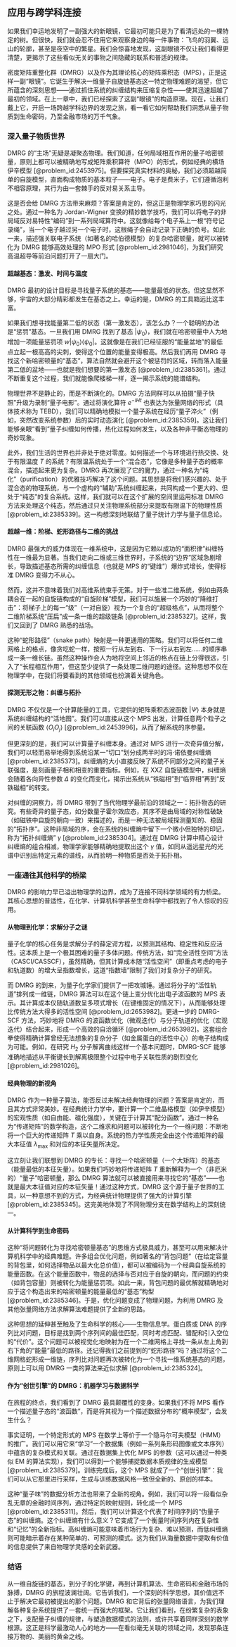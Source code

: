 ## 应用与跨学科连接

如果我们幸运地发明了一副强大的新眼镜，它最初可能只是为了看清远处的一棵特定的树。但很快，我们就会忍不住用它来观察身边的每一件事物：飞鸟的羽翼、远山的轮廓，甚至是夜空中的繁星。我们会惊喜地发现，这副眼镜不仅让我们看得更清楚，更揭示了这些看似无关的事物之间隐藏的联系和普适的规律。

密度矩阵重整化群（DMRG）以及作为其理论核心的矩阵乘积态（MPS），正是这样一副“眼镜”。它诞生于解决一维量子自旋链基态这一特定物理难题的渴望，但它所蕴含的深刻思想——通过抓住系统的纠缠结构来压缩复杂性——使其迅速超越了最初的领域。在上一章中，我们已经探索了这副“眼镜”的构造原理。现在，让我们戴上它，开启一场跨越学科边界的发现之旅，看一看它如何帮助我们洞悉从量子物质到生命密码，乃至金融市场的万千气象。

### 深入量子物质世界

DMRG 的“主场”无疑是凝聚态物理。我们知道，任何局域相互作用的量子哈密顿量，原则上都可以被精确地写成矩阵乘积算符（MPO）的形式，例如经典的横场伊辛模型 [@problem_id:2453975]。但要探究真实材料的奥秘，我们必须超越简单的自旋模型，直面构成物质的基本粒子——电子。电子是费米子，它们遵循泡利不相容原理，其行为由一套棘手的反对易关系主导。

这是否会给 DMRG 方法带来麻烦？答案是肯定的，但这正是物理学家巧思的闪光之处。通过一种名为 Jordan-Wigner 变换的精妙数学技巧，我们可以将电子的非局域反对易特性“编码”到一系列局域算符中。这就像给每个电子系上一根“符号记录绳”，当一个电子越过另一个电子时，这根绳子会自动记录下正确的负号。如此一来，描述强关联电子系统（如著名的哈伯德模型）的复杂哈密顿量，就可以被转化为 DMRG 能够高效处理的 MPO 形式 [@problem_id:2981046]，为我们研究高温超导等前沿问题打开了一扇大门。

#### 超越基态：激发、时间与温度

DMRG 最初的设计目标是寻找量子系统的基态——能量最低的状态。但这显然不够，宇宙的大部分精彩都发生在基态之上。幸运的是，DMRG 的工具箱远比这丰富。

如果我们想寻找能量第二低的状态（第一激发态），该怎么办？一个聪明的办法是“惩罚”基态。一旦我们用 DMRG 找到了基态 $|\psi_0\rangle$，我们就在哈密顿量中人为地增加一项能量惩罚项 $w |\psi_0\rangle\langle\psi_0|$。这就像是在我们已经征服的“能量盆地”的最低点立起一根高高的尖刺，使得这个位置的能量变得极高。然后我们再用 DMRG 寻找这个新哈密顿量的“基态”，算法自然就会避开这个被惩罚的区域，转而落入能量第二低的盆地——也就是我们想要的第一激发态 [@problem_id:2385361]。通过不断重复这个过程，我们就能像爬楼梯一样，逐一揭示系统的能谱结构。

物理世界不是静止的，而是不断演化的。DMRG 方法同样可以从拍摄“量子快照”升级为录制“量子电影”。通过将演化算符 $e^{-iHt}$ 也表达为张量网络的形式（具体技术称为 TEBD），我们可以精确地模拟一个量子系统在经历“量子淬火”（例如，突然改变系统参数）后的实时动态演化 [@problem_id:2385359]。这让我们能够亲眼“看到”量子纠缠如何传播，热化过程如何发生，以及各种非平衡态物理的奇妙现象。

此外，我们生活的世界也并非处于绝对零度。如何描述一个与环境进行热交换、处于有限温度 $T$ 的系统？有限温系统处于一个“混合态”，它像是多种量子态的概率混合，描述起来更为复杂。DMRG 再次展现了它的魔力，通过一种名为“纯化”（purification）的优雅技巧解决了这个问题。其思想是将我们感兴趣的、处于混合态的物理系统，与一个虚构的“辅助”系统纠缠起来，共同构成一个更大的、但处于“纯态”的复合系统。这样，我们就可以在这个扩展的空间里运用标准 DMRG 方法来处理这个纯态，然后通过只关注物理系统部分来提取有限温下的物理性质 [@problem_id:2385339]。这一构想深刻地联结了量子统计力学与量子信息论。

#### 超越一维：阶梯、蛇形路径与二维的挑战

DMRG 最强大的威力体现在一维系统中，这是因为它赖以成功的“面积律”纠缠特性在一维最为显著。当我们走向二维或三维世界时，子系统的“边界”区域急剧增长，导致描述基态所需的纠缠信息（也就是 MPS 的“键维”）爆炸式增长，使得标准 DMRG 变得力不从心。

然而，这并不意味着我们对高维系统束手无策。对于一些准二维系统，例如由两条耦合在一起的自旋链构成的“自旋阶梯”模型，我们可以施展一个巧妙的“降维打击”：将梯子上的每一“级”（一对自旋）视为一个复合的“超级格点”，从而将整个二维阶梯系统“压扁”成一条一维的超级链条 [@problem_id:2385327]。这样，我们又回到了 DMRG 熟悉的战场。

这种“蛇形路径”（snake path）映射是一种更通用的策略。我们可以将任何二维网格上的格点，像贪吃蛇一样，按照一行从左到右、下一行从右到左……的顺序串成一条一维长链。虽然这种操作会人为地将空间上邻近的格点在链上分得很远，引入了“长程相互作用”，但这至少提供了一条处理二维问题的途径。这种思想不仅在物理学中，在我们将要看到的其他领域也扮演着关键角色。

#### 探测无形之物：纠缠与拓扑

DMRG 不仅仅是一个计算能量的工具，它提供的矩阵乘积态波函数 $|\Psi\rangle$ 本身就是系统纠缠结构的“活地图”。我们可以直接从这个 MPS 出发，计算任意两个粒子之间的关联函数 $\langle O_i O_j \rangle$ [@problem_id:2453996]，从而了解系统的序参量。

但更深刻的是，我们可以计算量子纠缠本身。通过对 MPS 进行一次奇异值分解，我们可以轻而易举地得到系统沿某一“切口”划分成两半时的冯·诺依曼纠缠熵 [@problem_id:2385373]。纠缠熵的大小直接反映了系统不同部分之间的量子关联强度，是刻画量子相和相变的重要指标。例如，在 XXZ 自旋链模型中，纠缠熵会随着各向异性参数 $\Delta$ 的变化而变化，揭示出系统从“铁磁相”到“临界相”再到“反铁磁相”的转变。

对纠缠的洞察力，将 DMRG 带到了当代物理学最前沿的领域之一：拓扑物态的研究。有些奇异的量子态，如分数量子霍尔效应态，其序不是由局域的对称性破缺（如磁铁中自旋的朝向一致）来描述的，而是一种无法被局域探测量知的、稳固的“拓扑序”。这种非局域的序，会在系统的纠缠熵中留下一个微小但独特的印记，称为“拓扑纠缠熵” $\gamma$ [@problem_id:2385304]。通过在 DMRG 计算中精心设计纠缠熵的组合相减，物理学家能够精确地提取出这个 $\gamma$ 值，如同从遥远星光的光谱中识别出特定元素的谱线，从而验明一种物质是否处于拓扑相。

### 一座通往其他科学的桥梁

DMRG 的影响力早已溢出物理学的边界，成为了连接不同科学领域的有力桥梁。其核心思想的普适性，在化学、计算机科学甚至生命科学中都找到了令人惊叹的应用。

#### 从物理到化学：求解分子之谜

量子化学的核心任务是求解分子的薛定谔方程，以预测其结构、稳定性和反应活性。这本质上是一个极其困难的量子多体问题。传统方法，如“完全活性空间”方法（CASCI/CASSCF），虽然精确，但其计算成本随“活性空间”（即重点考虑的电子和轨道数）的增大呈指数增长，这道“指数墙”限制了我们对复杂分子的研究。

而 DMRG 的到来，为量子化学家们提供了一把攻城锤。通过将分子的“活性轨道”排列成一维链，DMRG 算法可以在这个链上变分优化出电子波函数的 MPS 表示。其计算成本仅随轨道数呈多项式增长（在键维固定的情况下），从而能够处理比传统方法大得多的活性空间 [@problem_id:2653982]。更进一步的 DMRG-SCF 方法，巧妙地将 DMRG 的波函数优化（微观迭代）与分子轨道的优化（宏观迭代）结合起来，形成一个高效的自洽循环 [@problem_id:2653982]。这套组合拳使得精确计算曾经无法想象的复杂分子（如金属蛋白的活性中心）的电子结构成为可能。例如，在研究 $H_2$ 分子解离曲线这样一个基本问题时，DMRG-SCF 能够准确地描述从平衡键长到解离极限整个过程中电子关联性质的剧烈变化 [@problem_id:2981026]。

#### 经典物理的新视角

DMRG 作为一种量子算法，能否反过来解决经典物理的问题？答案是肯定的，而且其方式非常美妙。在经典统计力学中，要计算一个二维晶格模型（如伊辛模型）的宏观性质（如自由能、磁化强度），关键在于计算其“配分函数”。通过一种名为“传递矩阵”的数学构造，这个二维求和问题可以被转化为一个一维问题：不断地将一个巨大的传递矩阵 $T$ 乘以自身。系统的热力学性质完全由这个传递矩阵的最大本征值 $\lambda_{\max}$ 和对应的本征矢量所决定。

这立刻让我们联想到 DMRG 的专长：寻找一个哈密顿量（一个大矩阵）的基态（能量最低的本征矢量）。如果我们巧妙地将传递矩阵 $T$ 重新解释为一个（非厄米的）“量子”哈密顿量，那么 DMRG 算法就可以被直接用来寻找它的“基态”——也就是最大本征值对应的本征矢量！通过这种方式，DMRG 这个源于量子世界的工具，以一种意想不到的方式，为经典统计物理提供了强大的计算引擎 [@problem_id:2385345]。这完美地体现了不同物理分支在数学结构上的深刻统一。

#### 从计算科学到生命密码

这种“将问题转化为寻找哈密顿量基态”的思维方式极具威力，甚至可以用来解决计算机科学中的经典难题。许多组合优化问题，例如著名的“背包问题”（在给定容量的背包里，如何选择物品以最大化总价值），都可以被编码为一个经典自旋系统的能量函数。在这个能量函数中，物品的选择与否对应于自旋的朝向，而问题的约束（如背包容量）则被转化为能量惩罚项。如此一来，背包问题的最优解就精确地对应于这个构造出来的哈密顿量的能量最低的“基态”构型 [@problem_id:2385346]。于是，优化问题变成了物理问题，为利用 DMRG 及其他张量网络方法求解算法难题提供了全新的思路。

这种思想的延伸甚至触及了生命科学的核心——生物信息学。蛋白质或 DNA 的序列比对问题，目标是找到两个序列间的最佳匹配，同时考虑匹配、错配和引入空位的“代价”。这个问题可以被视觉化地映射为在一个二维网格上寻找一条从左上角到右下角的“能量”最低的路径。还记得我们之前提到的“蛇形路径”吗？通过将这个二维网格蛇形成一维链，序列比对问题再次被转化为一个寻找一维系统基态的问题，原则上可以用 DMRG 一类的算法来近似求解 [@problem_id:2385324]。

#### 作为“创世引擎”的 DMRG：机器学习与数据科学

在旅程的终点，我们看到了 DMRG 最具颠覆性的变身。如果我们不将 MPS 看作一个描述量子态的“波函数”，而是将其视为一个描述数据分布的“概率模型”，会发生什么？

事实证明，一个特定形式的 MPS 在数学上等价于一个隐马尔可夫模型（HMM）的推广。我们可以用它来“学习”一个数据集（例如一系列条形码图像或文本序列）中蕴含的复杂模式和关联。通过在数据集上优化 MPS 的参数（这可以通过一种类似 EM 的算法实现），我们可以得到一个能够捕捉数据本质规律的生成模型 [@problem_id:2385379]。训练完成后，这个 MPS 就成了一个“创世引擎”：我们可以从它那里进行采样，生成与训练数据风格一致但全新的、原创的样本。

这种“量子味”的数据分析方法也带来了全新的视角。例如，我们可以将一段看似杂乱无章的金融时间序列，通过特定的映射规则，转化成一个 MPS [@problem_id:2385311]。然后，我们可以计算这个代表了时间序列的“伪量子态”的纠缠熵。这个纠缠熵有什么意义？它变成了一个衡量时间序列内在复杂性和“记忆”的全新指标。高纠缠熵可能意味着市场行为复杂、难以预测，而低纠缠熵则可能暗示着存在某种简单的、可预测的模式。这为我们从海量数据中提取有价值的信息提供了来自物理学灵感的全新武器。

### 结语

从一维自旋链的基态，到分子的化学键，再到计算机算法、生命密码和金融市场的脉搏，DMRG 的旅程波澜壮阔。它告诉我们，一个深刻的科学思想，其价值远不止于解决它最初被提出的那个问题。DMRG 和它背后的张量网络语言，为我们理解各种复杂系统提供了一套统一而强大的框架。它让我们看到，在纷繁复杂的表象之下，支配量子纠缠的规律，与塑造数据模式的法则，或许共享着同样深刻的数学根源。这正是科学最激动人心的地方——在看似毫无关联的领域之间，发现那条连接万物的、美丽的黄金之线。